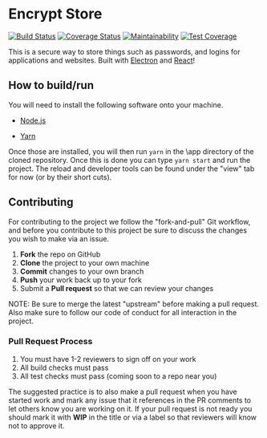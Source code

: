 # Encrypt Store

[![Build Status](https://dev.azure.com/EncryptStore/Encrypt%20Store/_apis/build/status/EncryptStore.CI?branchName=master)](https://dev.azure.com/EncryptStore/Encrypt%20Store/_build/latest?definitionId=1&branchName=master)
[![Coverage Status](https://coveralls.io/repos/github/encryptstore/EncryptStore/badge.svg?branch=master)](https://coveralls.io/github/encryptstore/EncryptStore?branch=master)
[![Maintainability](https://api.codeclimate.com/v1/badges/76bd1752357efb8245a3/maintainability)](https://codeclimate.com/github/encryptstore/EncryptStore/maintainability)
[![Test Coverage](https://api.codeclimate.com/v1/badges/76bd1752357efb8245a3/test_coverage)](https://codeclimate.com/github/encryptstore/EncryptStore/test_coverage)

This is a secure way to store things such as passwords, and logins for applications and websites. Built with [Electron](https://electronjs.org/) and [React](https://reactjs.org/)!

## How to build/run

You will need to install the following software onto your machine.

-   [Node.js](https://nodejs.org/en/)

-   [Yarn](https://yarnpkg.com/en/)

Once those are installed, you will then run `yarn` in the \app directory of the cloned repository. Once this is done you can type `yarn start` and run the project. The reload and developer tools can be found under the "view" tab for now (or by their short cuts).

## Contributing

For contributing to the project we follow the "fork-and-pull" Git workflow, and before you contribute to this project be sure to discuss the changes you wish to make via an issue.

1. **Fork** the repo on GitHub
2. **Clone** the project to your own machine
3. **Commit** changes to your own branch
4. **Push** your work back up to your fork
5. Submit a **Pull request** so that we can review your changes

NOTE: Be sure to merge the latest "upstream" before making a pull request. Also make sure to follow our code of conduct for all interaction in the project.

### Pull Request Process

1. You must have 1-2 reviewers to sign off on your work
2. All build checks must pass
3. All test checks must pass (coming soon to a repo near you)

The suggested practice is to also make a pull request when you have started work and mark any issue that it references in the PR comments to let others know you are working on it. If your pull request is not ready you should mark it with **WIP** in the title or via a label so that reviewers will know not to approve it.
